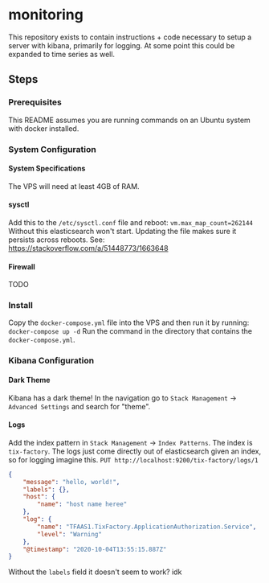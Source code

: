 # monitoring
This repository exists to contain instructions + code necessary to setup a server with kibana, primarily for logging.
At some point this could be expanded to time series as well.

## Steps
### Prerequisites
This README assumes you are running commands on an Ubuntu system with docker installed.

### System Configuration
#### System Specifications
The VPS will need at least 4GB of RAM.

#### sysctl
Add this to the `/etc/sysctl.conf` file and reboot: `vm.max_map_count=262144`
Without this elasticsearch won't start. Updating the file makes sure it persists across reboots.
See: https://stackoverflow.com/a/51448773/1663648

#### Firewall
TODO

### Install
Copy the `docker-compose.yml` file into the VPS and then run it by running: `docker-compose up -d`
Run the command in the directory that contains the `docker-compose.yml`. 

### Kibana Configuration
#### Dark Theme
Kibana has a dark theme! In the navigation go to `Stack Management` -> `Advanced Settings` and search for "theme".

#### Logs
Add the index pattern in `Stack Management` -> `Index Patterns`.
The index is `tix-factory`.
The logs just come directly out of elasticsearch given an index, so for logging imagine this.
`PUT http://localhost:9200/tix-factory/logs/1`
```json
{
    "message": "hello, world!",
    "labels": {},
    "host": {
        "name": "host name heree"
    },
    "log": {
        "name": "TFAAS1.TixFactory.ApplicationAuthorization.Service",
        "level": "Warning"
    },
    "@timestamp": "2020-10-04T13:55:15.887Z"
}
```

Without the `labels` field it doesn't seem to work? idk